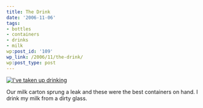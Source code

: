```yaml
---
title: The Drink
date: '2006-11-06'
tags:
- bottles
- containers
- drinks
- milk
wp:post_id: '109'
wp_link: /2006/11/the-drink/
wp:post_type: post
---
```


[ ![I've taken up drinking](http://static.flickr.com/116/289669879_a9cbdc16a1.jpg) ](http://www.flickr.com/photos/bensheldon/289669879/ "Photo Sharing")

Our milk carton sprung a leak and these were the best containers on hand. I drink my milk from a dirty glass.
